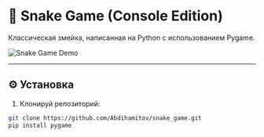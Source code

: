 # 🐍 Snake Game (Console Edition)

Классическая змейка, написанная на Python с использованием Pygame.

![Snake Game Demo](https://i.gifer.com/7VE.gif) <!-- Заменим на гифку от Skillbox, если будет -->

---

## ⚙️ Установка

1. Клонируй репозиторий:
```bash
git clone https://github.com/Abdihamitov/snake_game.git
pip install pygame
